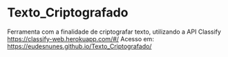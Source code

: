 # Texto_Criptografado
Ferramenta com a finalidade de criptografar texto, utilizando a API Classify https://classify-web.herokuapp.com/#/
Acesso em: https://eudesnunes.github.io/Texto_Criptografado/
